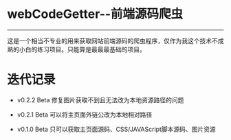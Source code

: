 # webCodeGetter--前端源码爬虫
---
这是一个相当不专业的用来获取网站前端源码的爬虫程序，仅作为我这个技术不成熟的小白的练习项目。只能算是最最最基础的项目。

# 迭代记录
+ v0.2.2 Beta
  修复图片获取不到且无法改为本地资源路径的问题

+ v0.2.1 Beta
  可以将主页面外链公改为本地相对路径

+ v0.1.0 Beta
  只可以获取主页面源码、CSS/JAVAScript脚本源码、图片资源

